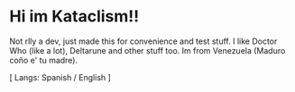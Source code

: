 # Hi im Kataclism!!

Not rlly a dev, just made this for convenience and test stuff. I like Doctor Who (like a lot), Deltarune and other stuff too.
Im from Venezuela (Maduro coño e' tu madre).

[ Langs: Spanish / English ]
